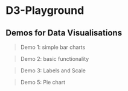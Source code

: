# D3-Playground
## Demos for Data Visualisations

> Demo 1: simple bar charts

> Demo 2: basic functionality

> Demo 3: Labels and Scale

> Demo 5: Pie chart